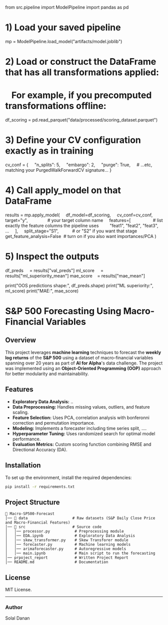 from src.pipeline import ModelPipeline
import pandas as pd

# 1) Load your saved pipeline
mp = ModelPipeline.load_model("artifacts/model.joblib")

# 2) Load or construct the DataFrame that has all transformations applied:
#    For example, if you precomputed transformations offline:
df_scoring = pd.read_parquet("data/processed/scoring_dataset.parquet")

# 3) Define your CV configuration exactly as in training
cv_conf = {
    "n_splits": 5,
    "embargo": 2,
    "purge": True,
    # …etc, matching your PurgedWalkForwardCV signature…
}

# 4) Call apply_model on that DataFrame
results = mp.apply_model(
    df_model=df_scoring,
    cv_conf=cv_conf,
    target="y",                # your target column name
    features=[                  # list exactly the feature columns the pipeline uses
        "feat1", "feat2", "feat3", …
    ],
    split_stage="S1",           # or "S2" if you want that stage
    get_feature_analysis=False  # turn on if you also want importances/PCA
)

# 5) Inspect the outputs
df_preds     = results["val_preds"]
ml_score     = results["ml_superiority_mean"]
mae_score    = results["mae_mean"]

print("OOS predictions shape:", df_preds.shape)
print("ML superiority:", ml_score)
print("MAE:", mae_score)


# S&P 500 Forecasting Using Macro-Financial Variables

## Overview
This project leverages **machine learning** techniques to forecast the **weekly log returns** of the **S&P 500** using a dataset of macro-financial variables spanning over 20 years as part of **AI for Alpha**'s data challenge. The project was implemented using an **Object-Oriented Programming (OOP)** approach for better modularity and maintainability.

## Features
- **Exploratory Data Analysis:** ..
- **Data Preprocessing:** Handles missing values, outliers, and feature scaling.
- **Feature Selection:** Uses PCA, correlation analysis with bonferonni correction and permutation importance.
- **Modeling:** Implements a forecaster including time series split, ....
- **Hyperparameter Tuning:** Uses randomized search for optimal model performance.
- **Evaluation Metrics:** Custom scoring function combining RMSE and Directional Accuracy (DA).

## Installation
To set up the environment, install the required dependencies:

```bash
pip install -r requirements.txt
```

## Project Structure
```plaintext
📂 Macro-SP500-Forecast
│── 📂 data                    # Raw datasets (S&P Daily Close Price and Macro-Financial Features)
│── 📂 src                     # Source code
│   │── processor.py           # Preprocessing module
│   │── EDA.ipynb              # Exploratory Data Analysis
│   │── skew_transformer.py    # Skew Transforer module
│   │── forecaster.py          # Machine learning models
│   │── arimaforecaster.py     # Autoregressive models
│   │── main.ipynb             # Main script to run the forecasting
│── prpoject_report            # Written Project Report
│── README.md                  # Documentation
```

## License
MIT License.

---
### Author
Solal Danan
